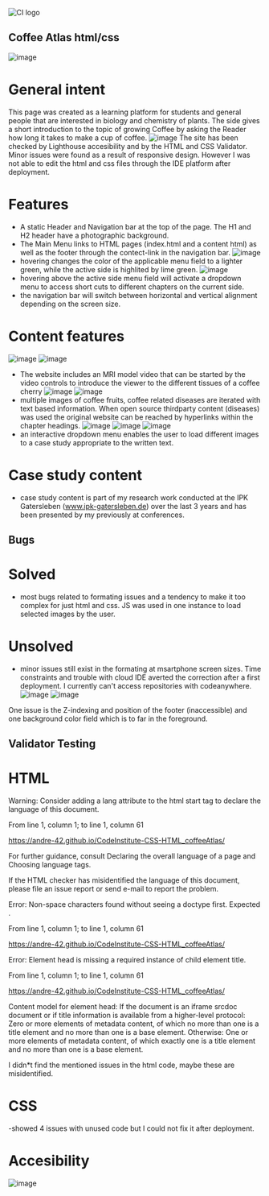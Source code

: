 ![CI logo](https://codeinstitute.s3.amazonaws.com/fullstack/ci_logo_small.png)

## Coffee Atlas html/css
![image](https://github.com/Andre-42/CodeInstitute-CSS-HTML_coffeeAtlas/assets/135899198/1054ba17-4315-418f-a5ad-c6b71524dcfe)

# General intent
This page was created as a learning platform for students and general people that are interested in biology and chemistry of plants. The side gives a short introduction to the topic of growing Coffee by asking the Reader how long it takes to make a cup of coffee.
![image](https://github.com/Andre-42/CodeInstitute-CSS-HTML_coffeeAtlas/assets/135899198/16c86170-6bb0-4635-b591-10bb82f13db2)
The site has been checked by Lighthouse accesibility and by the HTML and CSS Validator.
Minor issues were found as a result of responsive design. However I was not able to edit the html and css files through the IDE platform after deployment.
# Features
- A static Header and Navigation bar at the top of the page. The H1 and H2 header have a photographic background.
- The Main Menu links to HTML pages (index.html and a content html) as well as the footer through the contect-link in the navigation bar.
![image](https://github.com/Andre-42/CodeInstitute-CSS-HTML_coffeeAtlas/assets/135899198/124b1367-bc2b-458a-85c0-88e98ea31de4)
- hovering changes the color of the applicable menu field to a lighter green, while the active side is highlited by lime green.
![image](https://github.com/Andre-42/CodeInstitute-CSS-HTML_coffeeAtlas/assets/135899198/59db055e-a08b-4f1b-bb87-26804d4471b2)
- hovering above the active side menu field will activate a dropdown menu to access short cuts to different chapters on the current side.
- the navigation bar will switch between horizontal and vertical alignment depending on the screen size.

# Content features
![image](https://github.com/Andre-42/CodeInstitute-CSS-HTML_coffeeAtlas/assets/135899198/359fb247-be0d-4f69-a926-8efe53685bba)
![image](https://github.com/Andre-42/CodeInstitute-CSS-HTML_coffeeAtlas/assets/135899198/1619c0ef-f574-446e-8369-a18c7640b785)
- The website includes an MRI model video that can be started by the video controls to introduce the viewer to the different tissues of a coffee cherry
![image](https://github.com/Andre-42/CodeInstitute-CSS-HTML_coffeeAtlas/assets/135899198/a8542dc3-9ffa-486e-acfe-99508482bfac)
![image](https://github.com/Andre-42/CodeInstitute-CSS-HTML_coffeeAtlas/assets/135899198/37e500b7-2d5e-4447-92c9-419422a43a38)
- multiple images of coffee fruits, coffee related diseases are iterated with text based information. When open source thirdparty content (diseases) was used the original website can be reached by hyperlinks within the chapter headings.
![image](https://github.com/Andre-42/CodeInstitute-CSS-HTML_coffeeAtlas/assets/135899198/991bc144-8a33-4be0-bb9e-f8be7475ae86)
![image](https://github.com/Andre-42/CodeInstitute-CSS-HTML_coffeeAtlas/assets/135899198/4e7a63ad-259e-441a-93d7-756bdba8e2e5)
![image](https://github.com/Andre-42/CodeInstitute-CSS-HTML_coffeeAtlas/assets/135899198/b2c730cc-3e89-42e2-9448-ecec52ff1d2b)
- an interactive dropdown menu enables the user to load different images to a case study appropriate to the written text.

# Case study content
- case study content is part of my research work conducted at the IPK Gatersleben (www.ipk-gatersleben.de) over the last 3 years and has been presented by my previously at conferences.

## Bugs
# Solved
- most bugs related to formating issues and a tendency to make it too complex for just html and css. JS was used in one instance to load selected images by the user.

# Unsolved
- minor issues still exist in the formating at msartphone screen sizes. Time constraints and trouble with cloud IDE averted the correction after a first deployment. I currently can't access repositories with codeanywhere.
![image](https://github.com/Andre-42/CodeInstitute-CSS-HTML_coffeeAtlas/assets/135899198/d71fc1bd-1b24-4d5f-ae3f-d0efc80812d1)
![image](https://github.com/Andre-42/CodeInstitute-CSS-HTML_coffeeAtlas/assets/135899198/f739bdb5-8669-45d9-9f3f-567cc3bbb27c)

One issue is the Z-indexing and position of the footer (inaccessible) and one background color field which is to far in the foreground.

## Validator Testing
# HTML

Warning: Consider adding a lang attribute to the html start tag to declare the language of this document.

From line 1, column 1; to line 1, column 61

https://andre-42.github.io/CodeInstitute-CSS-HTML_coffeeAtlas/

For further guidance, consult Declaring the overall language of a page and Choosing language tags.

If the HTML checker has misidentified the language of this document, please file an issue report or send e-mail to report the problem.

Error: Non-space characters found without seeing a doctype first. Expected <!DOCTYPE html>.

From line 1, column 1; to line 1, column 61

https://andre-42.github.io/CodeInstitute-CSS-HTML_coffeeAtlas/

Error: Element head is missing a required instance of child element title.

From line 1, column 1; to line 1, column 61

https://andre-42.github.io/CodeInstitute-CSS-HTML_coffeeAtlas/

Content model for element head:
If the document is an iframe srcdoc document or if title information is available from a higher-level protocol: Zero or more elements of metadata content, of which no more than one is a title element and no more than one is a base element.
Otherwise: One or more elements of metadata content, of which exactly one is a title element and no more than one is a base element.

I didn*t find the mentioned issues in the html code, maybe these are misidentified.

# CSS
-showed 4 issues with unused code but I could not fix it after deployment.

# Accesibility
![image](https://github.com/Andre-42/CodeInstitute-CSS-HTML_coffeeAtlas/assets/135899198/59af40fd-f3ad-4675-aec5-d0aadf7fa690)

